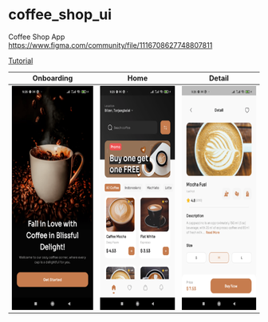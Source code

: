# coffee_shop_ui

Coffee Shop App  
https://www.figma.com/community/file/1116708627748807811

[Tutorial](https://youtu.be/OBSRvwM729k)

|                         Onboarding                         |                         Home                         |                         Detail                         |
| :--------------------------------------------------------: | :--------------------------------------------------: | :----------------------------------------------------: |
| <img src="screenshot/onboarding.png" style="height:450px"> | <img src="screenshot/home.png" style="height:450px"> | <img src="screenshot/detail.png" style="height:450px"> |
